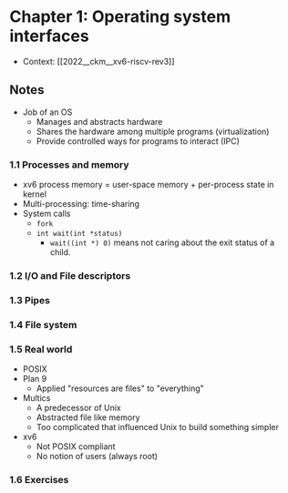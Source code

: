 # Chapter 1: Operating system interfaces

- Context: [[2022__ckm__xv6-riscv-rev3]]

## Notes

- Job of an OS
	- Manages and abstracts hardware
	- Shares the hardware among multiple programs (virtualization)
	- Provide controlled ways for programs to interact (IPC)

### 1.1 Processes and memory

- xv6 process memory = user-space memory + per-process state in kernel
- Multi-processing: time-sharing
- System calls
	- `fork`
	- `int wait(int *status)`
		- `wait((int *) 0)` means not caring about the exit status of a child.

### 1.2 I/O and File descriptors

### 1.3 Pipes

### 1.4 File system

### 1.5 Real world

- POSIX
- Plan 9
	- Applied "resources are files" to "everything"
- Multics
	- A predecessor of Unix
	- Abstracted file like memory
	- Too complicated that influenced Unix to build something simpler
- xv6
	- Not POSIX compliant
	- No notion of users (always root)

### 1.6 Exercises
